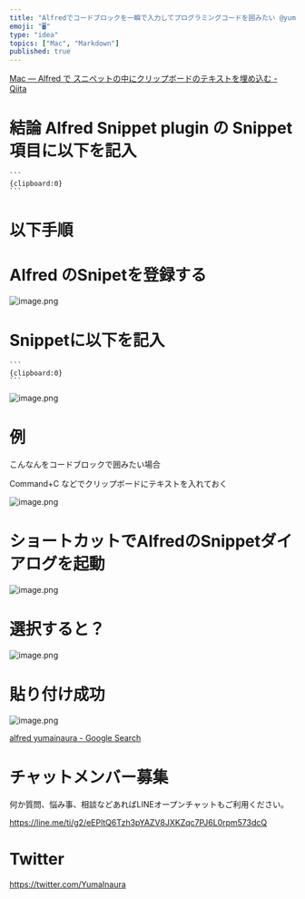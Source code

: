 ```yaml
---
title: "Alfredでコードブロックを一瞬で入力してプログラミングコードを囲みたい @yumainaura #Markdown"
emoji: "🖥"
type: "idea"
topics: ["Mac", "Markdown"]
published: true
---
```


[Mac — Alfred で スニペットの中にクリップボードのテキストを埋め込む - Qiita](https://qiita.com/YumaInaura/items/718935838ac3130346f1)

# 結論 Alfred Snippet plugin の Snippet項目に以下を記入

    ```
    {clipboard:0}
    ```

# 以下手順

# Alfred のSnipetを登録する

![image.png](https://qiita-image-store.s3.amazonaws.com/0/89618/6f764e45-0255-1771-8122-7c466d15b410.png)

# Snippetに以下を記入

    ```
    {clipboard:0}
    ```



![image.png](https://qiita-image-store.s3.amazonaws.com/0/89618/8b8ddfd3-0260-1300-b842-7b5f677218a6.png)

# 例

こんなんをコードブロックで囲みたい場合

Command+C などでクリップボードにテキストを入れておく

![image.png](https://qiita-image-store.s3.amazonaws.com/0/89618/adabf36d-18c7-bb28-ef3f-e51af6f9b935.png)

# ショートカットでAlfredのSnippetダイアログを起動

![image.png](https://qiita-image-store.s3.amazonaws.com/0/89618/33150cd8-5bf7-b00b-41e7-ea0e777e5011.png)



# 選択すると？

![image.png](https://qiita-image-store.s3.amazonaws.com/0/89618/1ae57ec8-edab-d300-bfd3-dead67584347.png)

# 貼り付け成功

![image.png](https://qiita-image-store.s3.amazonaws.com/0/89618/6b9449cc-1c4c-531c-fbec-cbd9cc230eec.png)

[alfred yumainaura - Google Search](https://www.google.com/search?q=alfred+yumainaura&oq=alfred+yumainaura&aqs=chrome.0.69i59j69i61j69i57j69i60.2131j0j7&sourceid=chrome&ie=UTF-8)









<!-- Update From Qiita API -->

# チャットメンバー募集


何か質問、悩み事、相談などあればLINEオープンチャットもご利用ください。

https://line.me/ti/g2/eEPltQ6Tzh3pYAZV8JXKZqc7PJ6L0rpm573dcQ





# Twitter


https://twitter.com/YumaInaura


<!-- Update From Qiita API -->


